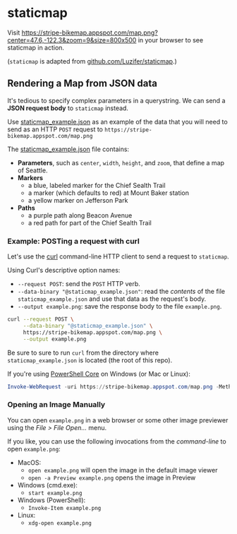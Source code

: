 # staticmap

Visit
https://stripe-bikemap.appspot.com/map.png?center=47.6,-122.3&zoom=9&size=800x500
in your browser
to see staticmap in action.

(`staticmap` is adapted from [github.com/Luzifer/staticmap].)

## Rendering a Map from JSON data

It's tedious to specify complex parameters in a querystring.
We can send a **JSON request body** to `staticmap` instead.

Use [staticmap_example.json] as an example of the data that you will need to
send as an HTTP `POST` request to
`https://stripe-bikemap.appspot.com/map.png`

The [staticmap_example.json] file contains:

* **Parameters**, such as `center`, `width`, `height`, and `zoom`,
  that define a map of Seattle.
* **Markers**
  * a blue, labeled marker for the Chief Sealth Trail
  * a marker (which defaults to red) at Mount Baker station
  * a yellow marker on Jefferson Park
* **Paths**
  * a purple path along Beacon Avenue
  * a red path for part of the Chief Sealth Trail

### Example: POSTing a request with curl

Let's use the [curl] command-line HTTP client to
send a request to `staticmap`.

Using Curl's descriptive option names:

* `--request POST`: send the `POST` HTTP verb.
* `--data-binary "@staticmap_example.json"`:
  read the *contents* of the file `staticmap_example.json`
  and use that data as the request's body.
* `--output example.png`: save the response body
  to the file `example.png`.

```bash
curl --request POST \
     --data-binary "@staticmap_example.json" \
     https://stripe-bikemap.appspot.com/map.png \
     --output example.png
```

Be sure to sure to run `curl` from the directory where `staticmap_example.json` is located
(the root of this repo).

If you're using [PowerShell Core] on Windows (or Mac or Linux):

```powershell
Invoke-WebRequest -uri https://stripe-bikemap.appspot.com/map.png -Method Post -Infile staticmap_example.json -outfile example.png
```

### Opening an Image Manually

You can open `example.png` in a web browser
or some other image previewer
using the *File > File Open...* menu.

If you like,
you can use the following invocations
from the *command-line*
to open `example.png`:

* MacOS:
  * `open example.png` will open the image in the default image viewer
  * `open -a Preview example.png` opens the image in Preview
* Windows (cmd.exe):
  * `start example.png`
* Windows (PowerShell):
  * `Invoke-Item example.png`
* Linux:
  * `xdg-open example.png`

[github.com/Luzifer/staticmap]: https://github.com/Luzifer/staticmap
[staticmap_example.json]: ./staticmap_example.json
[curl]: https://curl.haxx.se/
[PowerShell Core]: https://docs.microsoft.com/en-us/powershell/scripting/install/installing-powershell?view=powershell-6
